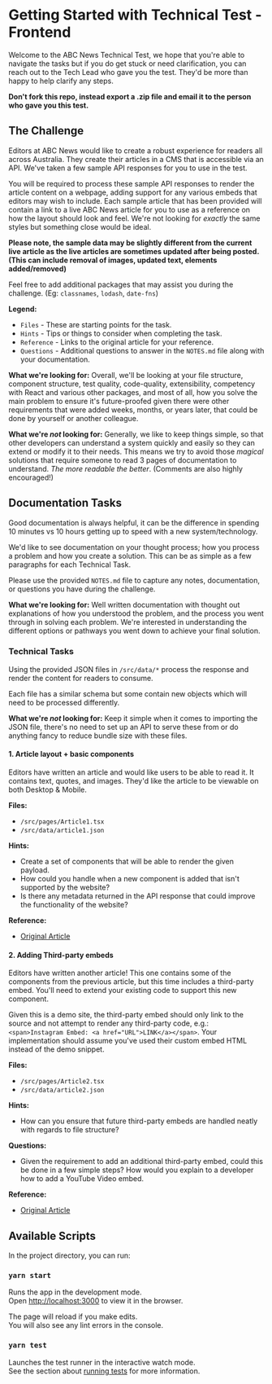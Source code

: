 # Getting Started with Technical Test - Frontend

Welcome to the ABC News Technical Test, we hope that you're able to navigate the tasks but if you do get stuck or need clarification, you can reach out to the Tech Lead who gave you the test. They'd be more than happy to help clarify any steps.

**Don't fork this repo, instead export a .zip file and email it to the person who gave you this test.**

## The Challenge

Editors at ABC News would like to create a robust experience for readers all across Australia. They create their articles in a CMS that is accessible via an API. We've taken a few sample API responses for you to use in the test.

You will be required to process these sample API responses to render the article content on a webpage, adding support for any various embeds that editors may wish to include. Each sample article that has been provided will contain a link to a live ABC News article for you to use as a reference on how the layout should look and feel. We're not looking for _exactly_ the same styles but something close would be ideal.

**Please note, the sample data may be slightly different from the current live article as the live articles are sometimes updated after being posted. (This can include removal of images, updated text, elements added/removed)**

Feel free to add additional packages that may assist you during the challenge. (Eg: `classnames`, `lodash`, `date-fns`)

**Legend:**
- `Files` - These are starting points for the task.
- `Hints` - Tips or things to consider when completing the task.
- `Reference` - Links to the original article for your reference.
- `Questions` - Additional questions to answer in the `NOTES.md` file along with your documentation.

**What we're looking for:**
Overall, we'll be looking at your file structure, component structure, test quality, code-quality, extensibility, competency with React and various other packages, and most of all, how you solve the main problem to ensure it's future-proofed given there were other requirements that were added weeks, months, or years later, that could be done by yourself or another colleague.

**What we're _not_ looking for:**
Generally, we like to keep things simple, so that other developers can understand a system quickly and easily so they can extend or modify it to their needs. This means we try to avoid those _magical_ solutions that require someone to read 3 pages of documentation to understand. _The more readable the better_. (Comments are also highly encouraged!)

## Documentation Tasks

Good documentation is always helpful, it can be the difference in spending 10 minutes vs 10 hours getting up to speed with a new system/technology.

We'd like to see documentation on your thought process; how you process a problem and how you create a solution. This can be as simple as a few paragraphs for each Technical Task.

Please use the provided `NOTES.md` file to capture any notes, documentation, or questions you have during the challenge.

**What we're looking for:**
Well written documentation with thought out explanations of how you understood the problem, and the process you went through in solving each problem. We're interested in understanding the different options or pathways you went down to achieve your final solution.

### Technical Tasks

Using the provided JSON files in `/src/data/*` process the response and render the content for readers to consume.

Each file has a similar schema but some contain new objects which will need to be processed differently.

**What we're _not_ looking for:**
Keep it simple when it comes to importing the JSON file, there's no need to set up an API to serve these from or do anything fancy to reduce bundle size with these files.

#### 1. Article layout + basic components

Editors have written an article and would like users to be able to read it. It contains text, quotes, and images. They'd like the article to be viewable on both Desktop & Mobile.

**Files:**
- `/src/pages/Article1.tsx`
- `/src/data/article1.json`

**Hints:**
- Create a set of components that will be able to render the given payload.
- How could you handle when a new component is added that isn't supported by the website?
- Is there any metadata returned in the API response that could improve the functionality of the website?

**Reference:**
- [Original Article](https://www.abc.net.au/news/2021-11-22/women-in-engineering-mentoring/100635010)

#### 2. Adding Third-party embeds

Editors have written another article! This one contains some of the components from the previous article, but this time includes a third-party embed. You'll need to extend your existing code to support this new component.

Given this is a demo site, the third-party embed should only link to the source and not attempt to render any third-party code, e.g.: `<span>Instagram Embed: <a href="URL">LINK</a></span>`. Your implementation should assume you've used their custom embed HTML instead of the demo snippet.

**Files:**
- `/src/pages/Article2.tsx`
- `/src/data/article2.json`

**Hints:**
- How can you ensure that future third-party embeds are handled neatly with regards to file structure?

**Questions:**
- Given the requirement to add an additional third-party embed, could this be done in a few simple steps? How would you explain to a developer how to add a YouTube Video embed.

**Reference:**
- [Original Article](https://www.abc.net.au/news/2021-11-15/museum-of-tropical-queenslands-underwater-shipwreck-explorer/100612884)

## Available Scripts

In the project directory, you can run:

### `yarn start`

Runs the app in the development mode.\
Open [http://localhost:3000](http://localhost:3000) to view it in the browser.

The page will reload if you make edits.\
You will also see any lint errors in the console.

### `yarn test`

Launches the test runner in the interactive watch mode.\
See the section about [running tests](https://facebook.github.io/create-react-app/docs/running-tests) for more information.
